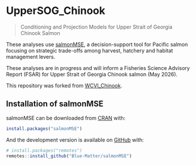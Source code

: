 # UpperSOG_Chinook

> Conditioning and Projection Models for Upper Strait of Georgia Chinook Salmon

These analyses use [salmonMSE](https://salmonmse.com), a decision-support tool for Pacific salmon focusing on strategic trade-offs among harvest, hatchery and habitat management levers.

These analyses are in progress and will inform a Fisheries Science Advisory Report (FSAR) for Upper Strait of Georgia Chinook salmon (May 2026).

This repository was forked from [WCVI_Chinook](https://github.com/Blue-Matter/WCVI_Chinook).

## Installation of salmonMSE

salmonMSE can be downloaded from [CRAN](https://CRAN.R-project.org)
with:

``` r
install.packages("salmonMSE")
```

And the development version is available on
[GitHub](https://github.com/) with:

``` r
# install.packages("remotes")
remotes::install_github("Blue-Matter/salmonMSE")
```
